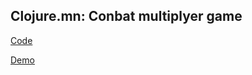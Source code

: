 ## Clojure.mn: Conbat multiplyer game

[Code](https://github.com/bmaddy/conbat)

[Demo](http://conbat.herokuapp.com/)
